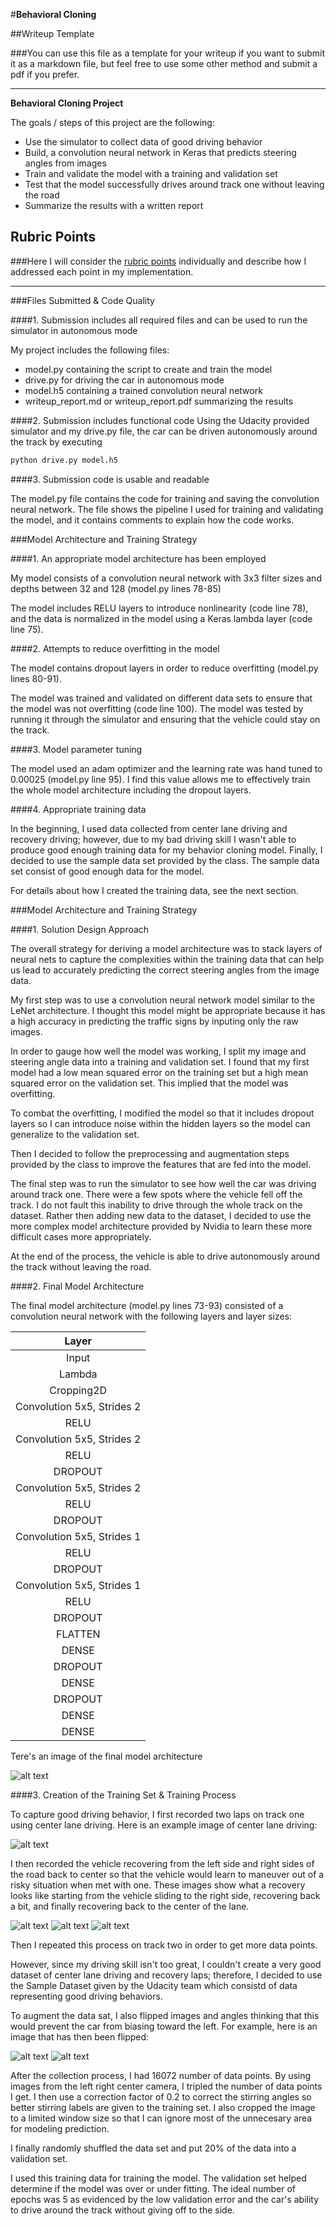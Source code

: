 #**Behavioral Cloning** 

##Writeup Template

###You can use this file as a template for your writeup if you want to submit it as a markdown file, but feel free to use some other method and submit a pdf if you prefer.

---

**Behavioral Cloning Project**

The goals / steps of this project are the following:
* Use the simulator to collect data of good driving behavior
* Build, a convolution neural network in Keras that predicts steering angles from images
* Train and validate the model with a training and validation set
* Test that the model successfully drives around track one without leaving the road
* Summarize the results with a written report


[//]: # (Image References)

[image1]: ./images/model.png "Model Architecture"
[image2]: ./images/center_lane_driving.jpg "Center Lane Driving"
[image3]: ./images/recovery_driving_start.jpg "Recovery Image"
[image4]: ./images/recovery_driving_mid.jpg "Recovery Image"
[image5]: ./images/recovery_driving_end.jpg "Recovery Image"
[image6]: ./images/flipped.jpg "Flipped Image"

## Rubric Points
###Here I will consider the [rubric points](https://review.udacity.com/#!/rubrics/432/view) individually and describe how I addressed each point in my implementation.  

---
###Files Submitted & Code Quality

####1. Submission includes all required files and can be used to run the simulator in autonomous mode

My project includes the following files:
* model.py containing the script to create and train the model
* drive.py for driving the car in autonomous mode
* model.h5 containing a trained convolution neural network 
* writeup_report.md or writeup_report.pdf summarizing the results

####2. Submission includes functional code
Using the Udacity provided simulator and my drive.py file, the car can be driven autonomously around the track by executing 
```sh
python drive.py model.h5
```

####3. Submission code is usable and readable

The model.py file contains the code for training and saving the convolution neural network. The file shows the pipeline I used for training and validating the model, and it contains comments to explain how the code works.

###Model Architecture and Training Strategy

####1. An appropriate model architecture has been employed

My model consists of a convolution neural network with 3x3 filter sizes and depths between 32 and 128 (model.py lines 78-85) 

The model includes RELU layers to introduce nonlinearity (code line 78), and the data is normalized in the model using a Keras lambda layer (code line 75). 

####2. Attempts to reduce overfitting in the model

The model contains dropout layers in order to reduce overfitting (model.py lines 80-91). 

The model was trained and validated on different data sets to ensure that the model was not overfitting (code line 100). The model was tested by running it through the simulator and ensuring that the vehicle could stay on the track.

####3. Model parameter tuning

The model used an adam optimizer and the learning rate was hand tuned to 0.00025 (model.py line 95). I find this value allows me to effectively train the whole model architecture including the dropout layers.

####4. Appropriate training data

In the beginning, I used data collected from center lane driving and recovery driving; however, due to my bad driving skill I wasn't able to produce good enough training data for my behavior cloning model. Finally, I decided to use the sample data set provided by the class. The sample data set consist of good enough data for the model.

For details about how I created the training data, see the next section. 

###Model Architecture and Training Strategy

####1. Solution Design Approach

The overall strategy for deriving a model architecture was to stack layers of neural nets to capture the complexities within the training data that can help us lead to accurately predicting the correct steering angles from the image data.

My first step was to use a convolution neural network model similar to the LeNet architecture. I thought this model might be appropriate because it has a high accuracy in predicting the traffic signs by inputing only the raw images.

In order to gauge how well the model was working, I split my image and steering angle data into a training and validation set. I found that my first model had a low mean squared error on the training set but a high mean squared error on the validation set. This implied that the model was overfitting. 

To combat the overfitting, I modified the model so that it includes dropout layers so I can introduce noise within the hidden layers so the model can generalize to the validation set.

Then I decided to follow the preprocessing and augmentation steps provided by the class to improve the features that are fed into the model.

The final step was to run the simulator to see how well the car was driving around track one. There were a few spots where the vehicle fell off the track. I do not fault this inability to drive through the whole track on the dataset. Rather then adding new data to the dataset, I decided to use the more complex model architecture provided by Nvidia to learn these more difficult cases more appropriately.

At the end of the process, the vehicle is able to drive autonomously around the track without leaving the road.

####2. Final Model Architecture

The final model architecture (model.py lines 73-93) consisted of a convolution neural network with the following layers and layer sizes:

| Layer                     |     
|:-------------------------:|    
| Input                     |
| Lambda                    |
| Cropping2D                |
| Convolution 5x5, Strides 2|
| RELU                      |
| Convolution 5x5, Strides 2|
| RELU                      |
| DROPOUT                   |
| Convolution 5x5, Strides 2|
| RELU                      |
| DROPOUT                   |
| Convolution 5x5, Strides 1|
| RELU                      |
| DROPOUT                   |
| Convolution 5x5, Strides 1|
| RELU                      |
| DROPOUT                   |
| FLATTEN                   |
| DENSE                     |
| DROPOUT                   |
| DENSE                     |
| DROPOUT                   |
| DENSE                     |
| DENSE                     |

Tere's an image of the final model architecture

![alt text][image1]

####3. Creation of the Training Set & Training Process

To capture good driving behavior, I first recorded two laps on track one using center lane driving. Here is an example image of center lane driving:

![alt text][image2]

I then recorded the vehicle recovering from the left side and right sides of the road back to center so that the vehicle would learn to maneuver out of a risky situation when met with one. These images show what a recovery looks like starting from the vehicle sliding to the right side, recovering back a bit, and finally recovering back to the center of the lane.

![alt text][image3]
![alt text][image4]
![alt text][image5]

Then I repeated this process on track two in order to get more data points.

However, since my driving skill isn't too great, I couldn't create a very good dataset of center lane driving and recovery laps; therefore, I decided to use the Sample Dataset given by the Udacity team which consistd of data representing good driving behaviors.

To augment the data sat, I also flipped images and angles thinking that this would prevent the car from biasing toward the left. For example, here is an image that has then been flipped:

![alt text][image2]
![alt text][image6]

After the collection process, I had 16072 number of data points. By using images from the left right center camera, I tripled the number of data points I get. I then use a correction factor of 0.2 to correct the stirring angles so better stirring labels are given to the training set. I also cropped the image to a limited window size so that I can ignore most of the unnecesary area for modeling prediction.


I finally randomly shuffled the data set and put 20% of the data into a validation set. 

I used this training data for training the model. The validation set helped determine if the model was over or under fitting. The ideal number of epochs was 5 as evidenced by the low validation error and the car's ability to drive around the track without giving off to the side.